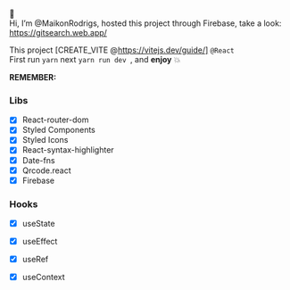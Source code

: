 👋 <br>Hi, I’m @MaikonRodrigs, hosted this project through Firebase, take a look: <br>
https://gitsearch.web.app/ 

This project [CREATE_VITE @https://vitejs.dev/guide/] `@React` <br>
First run `yarn` next `yarn run dev `, and **enjoy** 💥 <br>

**REMEMBER:**

### Libs
- [x] React-router-dom <br>
- [x] Styled Components <br>
- [x] Styled Icons <br>
- [x] React-syntax-highlighter <br>
- [x] Date-fns <br>
- [x] Qrcode.react <br>
- [x] Firebase <br>

### Hooks
- [x] useState <br>
- [x] useEffect <br>
- [x] useRef <br>
- [x] useContext <br>

